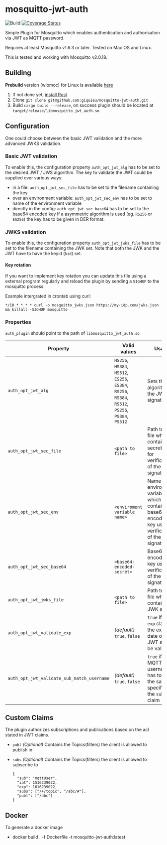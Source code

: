 # mosquitto-jwt-auth

![Build](https://github.com/wiomoc/mosquitto-jwt-auth/actions/workflows/build.yml/badge.svg)
[![Coverage Status](https://coveralls.io/repos/github/wiomoc/mosquitto-jwt-auth/badge.svg)](https://coveralls.io/github/wiomoc/mosquitto-jwt-auth)

Simple Plugin for Mosquitto which enables authentication and authorisation via JWT as MQTT password.

Requires at least Mosquitto v1.6.3 or later. Tested on Mac OS and Linux.

This is tested and working with Mosquitto v2.0.18.

## Building
**Prebuild** version (wiomoc) for Linux is available [here](https://github.com/wiomoc/mosquitto-jwt-auth/releases/latest)

1. If not done yet, [install Rust](https://www.rust-lang.org/tools/install)
2. Clone `git clone git@github.com:giquieu/mosquitto-jwt-auth.git`
3. Build `cargo build --release`, on success plugin should be located at `target/release/libmosquitto_jwt_auth.so`

## Configuration
One could choose between the basic JWT validation and the more advanced JWKS validation.
### Basic JWT validation
To enable this, the configuration property `auth_opt_jwt_alg` has to be set to the desired JWT / JWS algorithm.
The key to validate the JWT could be supplied over various ways:
* in a file: `auth_opt_jwt_sec_file` has to be set to the filename containing the key
* over an environment variable: `auth_opt_jwt_sec_env` has to be set to name of the environment variable
* directly in the config: `auth_opt_jwt_sec_base64` has to be set to the base64 encoded key
If a asymmetric algorithm is used (eg. `RS256` or `ES256`) the key has to be given in DER format. 

### JWKS validation
To enable this, the configuration property `auth_opt_jwt_jwks_file` has to be set to the filename
containing the JWK set. Note that both the JWK and the JWT have to have the keyid (`kid`) set.

#### Key rotation
If you want to implement key rotation you can update this file using a external program regularly
and reload the plugin by sending a `SIGHUP` to the mosquitto process.

Example intergrated in crontab using curl:
````shell
*/10 * * * * curl -o mosquitto_jwks.json https://my-idp.com/jwks.json && killall -SIGHUP mosquitto
````

### Properties
`auth_plugin` should point to the path of `libmosquitto_jwt_auth.so`

| Property           | Valid values | Usage |
|--------------------|------|-------|
| `auth_opt_jwt_alg` | `HS256`, `HS384`, `HS512`, `ES256`, `ES384`, `RS256`, `RS384`, `RS512`, `PS256`, `PS384`, `PS512`| Sets the algorithm of the JWT signature |
| `auth_opt_jwt_sec_file` | `<path to file>` | Path to the file which contains the secret used for verification of the signature.|
| `auth_opt_jwt_sec_env` | `<enviroment variable name>` | Name of the environment variable which contains the base64 encoded key used for verification of the signature. |
| `auth_opt_jwt_sec_base64` | `<base64-encoded-secret>` | Base64 encoded key used for verification of the signature. |
| `auth_opt_jwt_jwks_file` | `<path to file>` | Path to the file which contains a JWK set. |
| `auth_opt_jwt_validate_exp` | _(default)_ `true`, `false` | `true` if the `exp` claim / the expiry date of the JWT should be validated |
| `auth_opt_jwt_validate_sub_match_username` | _(default)_ `true`, `false` | `true` if the MQTT username has to be the same as specified in the `sub` claim |

## Custom Claims
The plugin authorizes subscriptions and publications based on the acl stated in JWT claims.

* `publ` _(Optional)_ Contains the Topics(filters) the client is allowed to publish in
* `subs` _(Optional)_ Contains the Topics(filters) the client is allowed to subscribe to


      {
        "sub": "mqttUser",
        "iat": 1516239022,
        "exp": 1616239022,
        "subs": ["/+/topic", "/abc/#"],
        "publ": ["/abc"]
      }

## Docker
To generate a docker image

* docker build . -f Dockerfile -t mosquitto-jwt-auth:latest
